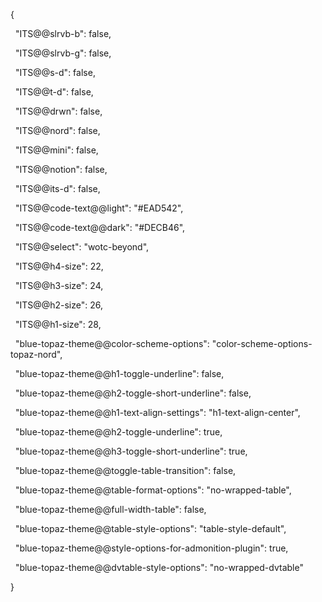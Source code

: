 {

  "ITS@@slrvb-b": false,

  "ITS@@slrvb-g": false,

  "ITS@@s-d": false,

  "ITS@@t-d": false,

  "ITS@@drwn": false,

  "ITS@@nord": false,

  "ITS@@mini": false,

  "ITS@@notion": false,

  "ITS@@its-d": false,

  "ITS@@code-text@@light": "#EAD542",

  "ITS@@code-text@@dark": "#DECB46",

  "ITS@@select": "wotc-beyond",

  "ITS@@h4-size": 22,

  "ITS@@h3-size": 24,

  "ITS@@h2-size": 26,

  "ITS@@h1-size": 28,

  "blue-topaz-theme@@color-scheme-options": "color-scheme-options-topaz-nord",

  "blue-topaz-theme@@h1-toggle-underline": false,

  "blue-topaz-theme@@h2-toggle-short-underline": false,

  "blue-topaz-theme@@h1-text-align-settings": "h1-text-align-center",

  "blue-topaz-theme@@h2-toggle-underline": true,

  "blue-topaz-theme@@h3-toggle-short-underline": true,

  "blue-topaz-theme@@toggle-table-transition": false,

  "blue-topaz-theme@@table-format-options": "no-wrapped-table",

  "blue-topaz-theme@@full-width-table": false,

  "blue-topaz-theme@@table-style-options": "table-style-default",

  "blue-topaz-theme@@style-options-for-admonition-plugin": true,

  "blue-topaz-theme@@dvtable-style-options": "no-wrapped-dvtable"

}